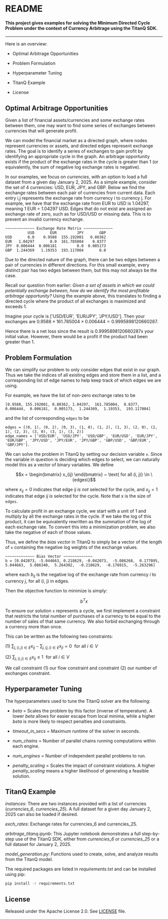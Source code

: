 # README

#### This project gives examples for solving the Minimum Directed Cycle Problem under the context of Currency Arbitrage using the TitanQ SDK.
--------------------------------------------------------------------------------


Here is an overview:
- Optimal Arbitrage Opportunities

- Problem Formulation

- Hyperparameter Tuning

- TitanQ Example

- License

## Optimal Arbitrage Opportunities

Given a list of financial assets/currencies and some exchange rates between them, one may want to find some series of exchanges between currencies that will generate profit.

We can model the financial market as a directed graph, where nodes represent currencies or assets, and directed edges represent exchange rates. The goal is to identify a series of exchanges to gain profit by identifying an appropriate cycle in the graph. An arbitrage opportunity exists if the product of the exchange rates in the cycle is greater than 1 (or equivalently, the sum of negative log exchange rates is negative).

In our examples, we focus on *currencies*, with an option to load a full dataset from a given day January 2, 2025. As a simple example, consider the set of 4 currencies: USD, EUR, JPY, and GBP. Below we find the exchange rates between each pair of currencies from current data. Each entry i,j represents the exchange rate from currency i to currency j. For example, we have that the exchange rate from EUR to USD is 1.04297, meaning 1 EUR = 1.04297 USD. Edges that do not exist are assigned an exchange rate of zero, such as for USD/USD or missing data. This is to prevent an invalid currency exchange.
```
~~~~~~~~~~~~~ Exchange Rate Matrix ~~~~~~~~~~~~~
          USD       EUR         JPY       GBP  
USD       0.0    0.9588  155.192001   0.80362
EUR   1.04297       0.0  161.785004    0.8377
JPY  0.006444  0.006181         0.0  0.005173
GBP  1.244369   1.19353  193.117004       0.0
```
Due to the directed nature of the graph, there can be two edges between a pair of currencies in different directions. For this small example, every distinct pair has two edges between them, but this may not always be the case.

Recall our question from earlier: *Given a set of assets in which we could potentially exchange between, how do we identify the most profitable arbitrage opportunity?* Using the example above, this translates to finding a directed cycle where the product of all exchanges is maximized and exceeds 1.

Imagine your cycle is ['USD/EUR', 'EUR/JPY', 'JPY/USD']. Then your exchanges are $0.9588 \times 161.785004 \times 0.006444 = 0.9995898120660287$. 

Hence there is a net loss since the result is 0.9995898120660287x your initial value. However, there would be a profit if the product had been greater than 1.

## Problem Formulation

We can simplify our problem to only consider edges that exist in our graph. Thus we take the indices of all existing edges and store them in a list, and a corresponding list of edge names to help keep track of which edges we are using.

For example, we have the list of non-zero exchange rates to be 
```
[0.9588, 155.192001, 0.80362, 1.04297,  161.785004,  0.8377,  0.006444,  0.006181,  0.005173,  1.244369,  1.19353,  193.117004]
```
and the list of corresponding ```edges``` to be 
```
edges = [(0, 1), (0, 2), (0, 3), (1, 0), (1, 2), (1, 3), (2, 0), (2, 1), (2, 3), (3, 0), (3, 1), (3, 2)]
edge_names = ['USD/EUR', 'USD/JPY', 'USD/GBP', 'EUR/USD', 'EUR/JPY', 'EUR/GBP', 'JPY/USD', 'JPY/EUR', 'JPY/GBP', 'GBP/USD', 'GBP/EUR', 'GBP/JPY'].
```

We can solve the problem in TitanQ by setting our decision variable ```x```. Since the variable in question is deciding which edges to select, we can naturally model this as a vector of binary variables. We define
```math
x = \begin{bmatrix} x_{ij} \end{bmatrix} ~ \text{ for all (i, j)} \in \{edges\}
```
where $x_{ij} = 0$ indicates that edge $ij$ *is not* selected for the cycle, and $x_{ij} = 1$ indicates that edge $ij$ *is* selected for the cycle. Note that x is the size of ```edges```.

To calculate profit in an exchange cycle, we start with a unit of 1 and multiply by all the exchange rates in the cycle. If we take the log of this product, it can be equivalently rewritten as the summation of the log of each exchange rate. To convert this into a minimization problem, we also take the negative of each of those values.

Thus, we define the *bias vector* in TitanQ to simply be a vector of the length of ```x``` containing the negative log weights of the exchange values.

```
~~~~~~~~~~~~~ Bias Vector ~~~~~~~~~~~~~
b = [0.042073, -5.044663, 0.218629, -0.042073,  -5.086268,  0.177095,  5.044663,  5.086340,  5.264302,  -0.218629,  -0.176915,  -5.263296]
```
where each $b_{ij}$ is the negative log of the exchange rate from currency $i$ to currency $j$, for all (i, j) in edges.

Then the objective function to minimize is simply:

```math
b^Tx
```

To ensure our solution ```x``` represents a cycle, we first implement a constraint that restricts the total number of purchases of a currency to be equal to the number of sales of that same currency. We also forbid exchanging through a currency more than once.

This can be written as the following two constraints:

(1) $\sum_{j, (i, j) \in E} x_{ij} - \sum_{j, (j, i) \in E} x_{ji} = 0  ~ \text{ for all } i \in V$

(2) $\sum_{j, (i, j) \in E} x_{ij} \leq 1  ~ \text{ for all } i \in V$

We call constraint (1) our flow constraint and constraint (2) our number of exchanges constraint.

## Hyperparameter Tuning

The hyperparameters used to tune the TitanQ solver are the following:

- *beta* = Scales the problem by this factor (inverse of temperature). A lower *beta* allows for easier escape from local minima, while a higher *beta* is more likely to respect penalties and constraints.

- *timeout_in_secs* = Maximum runtime of the solver in seconds.

- *num_chains* = Number of parallel chains running computations within each engine.

- *num_engines* = Number of independent parallel problems to run.

- *penalty_scaling* = Scales the impact of constraint violations. A higher *penalty_scaling* means a higher likelihood of generating a feasible solution.

## TitanQ Example

*instances*: There are two instances provided with a list of currencies (*currencies_6*, *currencies_25*). A full dataset for a given day January 2, 2025 can also be loaded if desired.

*exch_rates*: Exchange rates for currencies_6 and currencies_25.

*arbitrage_titanq.ipynb*: This Jupyter notebook demonstrates a full step-by-step use of the TitanQ SDK, either from *currencies_6* or *currencies_25* or a full dataset for January 2, 2025.

*model_generation.py*: Functions used to create, solve, and analyze results from the TitanQ model.

The required packages are listed in *requirements.txt* and can be installed using pip:

```bash
pip install -r requirements.txt
```

## License

Released under the Apache License 2.0. See [LICENSE](../LICENSE) file.
